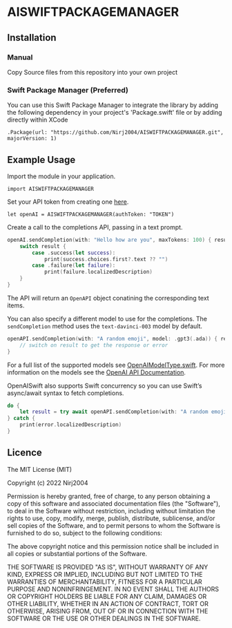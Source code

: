 # AISWIFTPACKAGEMANAGER

## Installation 


### Manual 
 Copy Source files from this repository into your own project

### Swift Package Manager (Preferred)
 You can use this Swift Package Manager to integrate the library by adding the following dependency in your project's 'Package.swift' file or by adding directly within XCode
 
`.Package(url: "https://github.com/Nirj2004/AISWIFTPACKAGEMANAGER.git", majorVersion: 1)`


## Example Usage 

Import the module in your application.

`import AISWIFTPACKAGEMANAGER`


Set your API token from creating one [here](https://beta.openai.com/account/api-keys).


`let openAI = AISWIFTPACKAGEMANAGER(authToken: "TOKEN")`


Create a call to the completions API, passing in a text prompt.


```swift
openAI.sendCompletion(with: "Hello how are you", maxTokens: 100) { result in // Result<OpenAI, OpenAIError>
    switch result {
        case .success(let success):
            print(success.choices.first?.text ?? "")
        case .failure(let failure):
            print(failure.localizedDescription)
    }
}
```

The API will return an `OpenAPI` object conatining the corresponding text items.


You can also specify a different model to use for the completions. The `sendCompletion` method uses the `text-davinci-003` model by default.

```swift
openAPI.sendCompletion(with: "A random emoji", model: .gpt3(.ada)) { result in // Result<OpenAI, OpenAIError>
    // switch on result to get the response or error
}
```
For a full list of the supported models see [OpenAIModelType.swift](https://github.com/Nirj2004/AISWIFTPACKAGEMANAGER/blob/main/Sources/OpenAISwift/Models/OpenAIModelType.swift). For more information on the models see the [OpenAI API Documentation](https://beta.openai.com/docs/models).

OpenAISwift also supports Swift concurrency so you can use Swift’s async/await syntax to fetch completions.

```swift
do {
	let result = try await openAPI.sendCompletion(with: "A random emoji")
} catch {
	print(error.localizedDescription)
}
```

## Licence 

The MIT License (MIT)

Copyright (c) 2022 Nirj2004

Permission is hereby granted, free of charge, to any person obtaining a copy of this software and associated documentation files (the "Software"), to deal in the Software without restriction, including without limitation the rights to use, copy, modify, merge, publish, distribute, sublicense, and/or sell copies of the Software, and to permit persons to whom the Software is furnished to do so, subject to the following conditions:

The above copyright notice and this permission notice shall be included in all copies or substantial portions of the Software.

THE SOFTWARE IS PROVIDED "AS IS", WITHOUT WARRANTY OF ANY KIND, EXPRESS OR IMPLIED, INCLUDING BUT NOT LIMITED TO THE WARRANTIES OF MERCHANTABILITY, FITNESS FOR A PARTICULAR PURPOSE AND NONINFRINGEMENT. IN NO EVENT SHALL THE AUTHORS OR COPYRIGHT HOLDERS BE LIABLE FOR ANY CLAIM, DAMAGES OR OTHER LIABILITY, WHETHER IN AN ACTION OF CONTRACT, TORT OR OTHERWISE, ARISING FROM, OUT OF OR IN CONNECTION WITH THE SOFTWARE OR THE USE OR OTHER DEALINGS IN THE SOFTWARE.